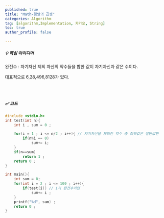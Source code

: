 ```yaml
---
published: true
title: "Math-행렬의 곱셈" 
categories: Algorithm 
tag: [algorithm,Implementation, 카카오, String] 
toc: true
author_profile: false 
  
---
```




##### 💡 핵심 아이디어

완전수 : 자기자신 제외 자신의 약수들을 합한 값이 자기자신과 같은 수이다. 

대표적으로  6,28,496,8128가 있다. 

<br>

<br>



##### ✅ 코드 

```c
#include <stdio.h>
int test(int n){
    int i , sum = 0 ; 

    for(i = 1 ; i <= n/2 ; i++){ // 자기자신을 제외한 약수 중 최댓값은 절반값만 될 수 있다. 
        if(n%i == 0)
            sum+= i; 
    }
    if(n==sum)
        return 1 ; 
    return 0 ; 
}

int main(){
    int sum = 0; 
    for(int i = 2 ; i <= 100 ; i++){
        if(test(i)) // i가 완전수이면 
            sum+= i ; 
    }
    printf("%d", sum) ; 
    return 0 ; 
}
```

<br>

<br>


